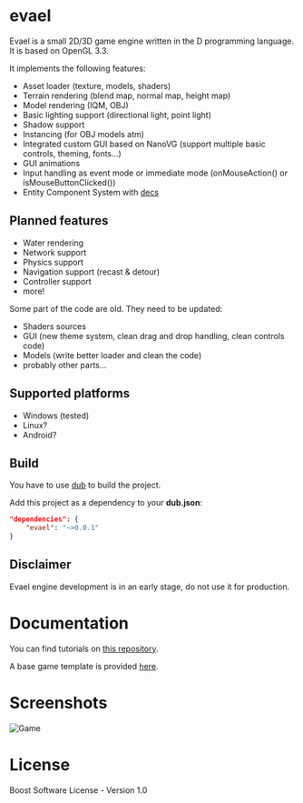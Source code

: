 evael
===========

Evael is a small 2D/3D game engine written in the D programming language. It is based on OpenGL 3.3.

It implements the following features:

- Asset loader (texture, models, shaders)
- Terrain rendering (blend map, normal map, height map)
- Model rendering (IQM, OBJ)
- Basic lighting support (directional light, point light)
- Shadow support
- Instancing (for OBJ models atm)
- Integrated custom GUI based on NanoVG (support multiple basic controls, theming, fonts...)
- GUI animations
- Input handling as event mode or immediate mode (onMouseAction() or isMouseButtonClicked())
- Entity Component System with [decs](https://github.com/aldocd4/decs)

## Planned features

- Water rendering
- Network support
- Physics support
- Navigation support (recast & detour)
- Controller support
- more!

Some part of the code are old. They need to be updated:
 - Shaders sources
 - GUI (new theme system, clean drag and drop handling, clean controls code)
 - Models (write better loader and clean the code)
 - probably other parts...

## Supported platforms

- Windows (tested)
- Linux?
- Android?

## Build

You have to use [dub](https://code.dlang.org/download) to build the project.

Add this project as a dependency to your **dub.json**:

```json
"dependencies": {
    "evael": "~>0.0.1"
}
```

## Disclaimer

Evael engine development is in an early stage, do not use it for production.


Documentation
===========

You can find tutorials on [this repository](https://github.com/evael-dev/evael-tutorials).

A base game template is provided [here](https://github.com/evael-dev/evael-game-template).

Screenshots
===========

![Game](https://pbs.twimg.com/media/Czla-BXWQAAGSxH.jpg)

License
===========

Boost Software License - Version 1.0
